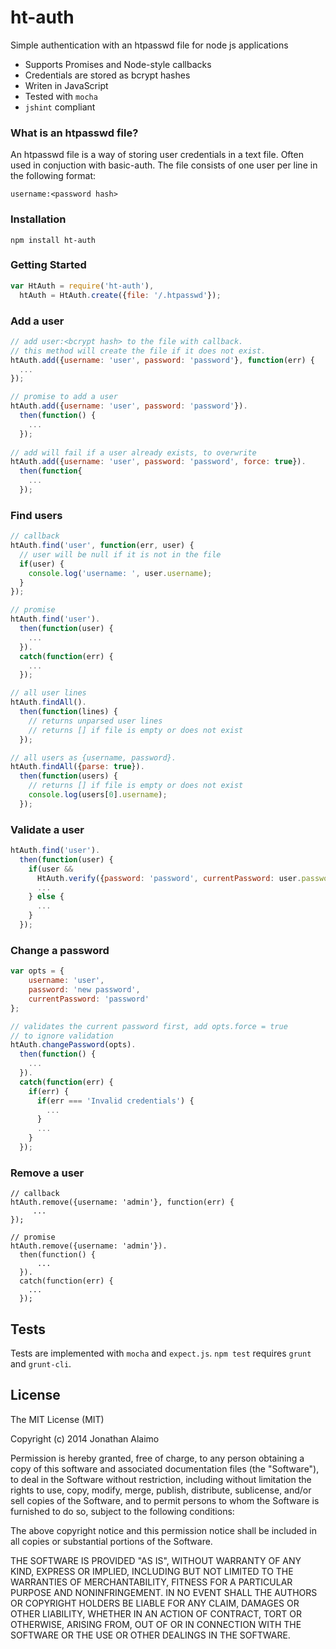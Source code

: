 # ht-auth

Simple authentication with an htpasswd file for node js applications

* Supports Promises and Node-style callbacks
* Credentials are stored as bcrypt hashes
* Writen in JavaScript
* Tested with `mocha`
* `jshint` compliant
 
### What is an htpasswd file?
An htpasswd file is a way of storing user credentials in a text file.  Often used in conjuction with basic-auth. The file consists of one user per line in the following format:

`username:<password hash>`

### Installation

`npm install ht-auth`

### Getting Started

``` js
var HtAuth = require('ht-auth'),
  htAuth = HtAuth.create({file: '/.htpasswd'});
```

### Add a user
``` js
// add user:<bcrypt hash> to the file with callback.
// this method will create the file if it does not exist.
htAuth.add({username: 'user', password: 'password'}, function(err) {
  ...
});

// promise to add a user
htAuth.add({username: 'user', password: 'password'}).
  then(function() { 
    ... 
  });
  
// add will fail if a user already exists, to overwrite
htAuth.add({username: 'user', password: 'password', force: true}).
  then(function{ 
    ... 
  });
```

### Find users
``` js
// callback
htAuth.find('user', function(err, user) {
  // user will be null if it is not in the file
  if(user) {
    console.log('username: ', user.username);
  }
});

// promise
htAuth.find('user').
  then(function(user) { 
    ... 
  }).
  catch(function(err) { 
    ... 
  });

// all user lines
htAuth.findAll().
  then(function(lines) {
    // returns unparsed user lines
    // returns [] if file is empty or does not exist
  });

// all users as {username, password}.
htAuth.findAll({parse: true}).
  then(function(users) {
    // returns [] if file is empty or does not exist
    console.log(users[0].username);
  });
```

### Validate a user
``` js
htAuth.find('user').
  then(function(user) {
    if(user && 
      HtAuth.verify({password: 'password', currentPassword: user.password}) {
      ...
    } else {
      ...
    }
  });
```

### Change a password
``` js
var opts = {
	username: 'user',
	password: 'new password',
	currentPassword: 'password'
};

// validates the current password first, add opts.force = true
// to ignore validation
htAuth.changePassword(opts).
  then(function() {
    ...
  }).
  catch(function(err) {
    if(err) {
      if(err === 'Invalid credentials') {
        ...
      } 
      ...
    }
  });
```

### Remove a user
```
// callback
htAuth.remove({username: 'admin'}, function(err) {
	 ...
});

// promise
htAuth.remove({username: 'admin'}).
  then(function() {
	  ...
  }).
  catch(function(err) {
    ...
  });
```

## Tests

Tests are implemented with `mocha` and `expect.js`.  `npm test` requires `grunt` and `grunt-cli`.

## License

The MIT License (MIT)

Copyright (c) 2014 Jonathan Alaimo

Permission is hereby granted, free of charge, to any person obtaining a copy
of this software and associated documentation files (the "Software"), to deal
in the Software without restriction, including without limitation the rights
to use, copy, modify, merge, publish, distribute, sublicense, and/or sell
copies of the Software, and to permit persons to whom the Software is
furnished to do so, subject to the following conditions:

The above copyright notice and this permission notice shall be included in all
copies or substantial portions of the Software.

THE SOFTWARE IS PROVIDED "AS IS", WITHOUT WARRANTY OF ANY KIND, EXPRESS OR
IMPLIED, INCLUDING BUT NOT LIMITED TO THE WARRANTIES OF MERCHANTABILITY,
FITNESS FOR A PARTICULAR PURPOSE AND NONINFRINGEMENT. IN NO EVENT SHALL THE
AUTHORS OR COPYRIGHT HOLDERS BE LIABLE FOR ANY CLAIM, DAMAGES OR OTHER
LIABILITY, WHETHER IN AN ACTION OF CONTRACT, TORT OR OTHERWISE, ARISING FROM,
OUT OF OR IN CONNECTION WITH THE SOFTWARE OR THE USE OR OTHER DEALINGS IN THE
SOFTWARE.
